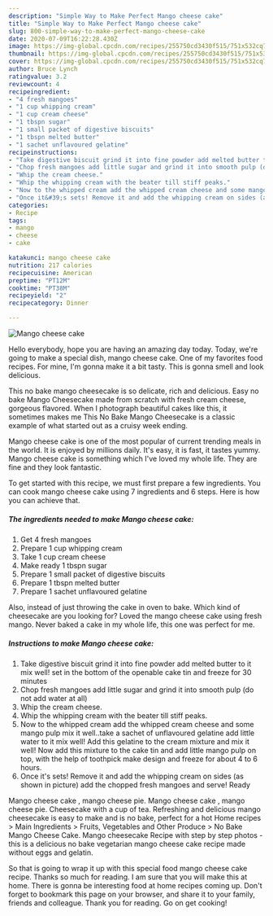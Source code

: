 ```yaml
---
description: "Simple Way to Make Perfect Mango cheese cake"
title: "Simple Way to Make Perfect Mango cheese cake"
slug: 800-simple-way-to-make-perfect-mango-cheese-cake
date: 2020-07-09T16:22:28.430Z
image: https://img-global.cpcdn.com/recipes/255750cd3430f515/751x532cq70/mango-cheese-cake-recipe-main-photo.jpg
thumbnail: https://img-global.cpcdn.com/recipes/255750cd3430f515/751x532cq70/mango-cheese-cake-recipe-main-photo.jpg
cover: https://img-global.cpcdn.com/recipes/255750cd3430f515/751x532cq70/mango-cheese-cake-recipe-main-photo.jpg
author: Bruce Lynch
ratingvalue: 3.2
reviewcount: 4
recipeingredient:
- "4 fresh mangoes"
- "1 cup whipping cream"
- "1 cup cream cheese"
- "1 tbspn sugar"
- "1 small packet of digestive biscuits"
- "1 tbspn melted butter"
- "1 sachet unflavoured gelatine"
recipeinstructions:
- "Take digestive biscuit grind it into fine powder add melted butter to it mix well! set in the bottom of the openable cake tin and freeze for 30 minutes"
- "Chop fresh mangoes add little sugar and grind it into smooth pulp (do not add water at all)"
- "Whip the cream cheese."
- "Whip the whipping cream with the beater till stiff peaks."
- "Now to the whipped cream add the whipped cream cheese and some mango pulp mix it well..take a sachet of unflavoured gelatine add little water to it mix well! Add this gelatine to the cream mixture and mix it well! Now add this mixture to the cake tin and add little mango pulp on top, with the help of toothpick make design and freeze for about 4 to 6 hours."
- "Once it&#39;s sets! Remove it and add the whipping cream on sides (as shown in picture) add the chopped fresh mangoes and serve! Ready"
categories:
- Recipe
tags:
- mango
- cheese
- cake

katakunci: mango cheese cake 
nutrition: 217 calories
recipecuisine: American
preptime: "PT12M"
cooktime: "PT38M"
recipeyield: "2"
recipecategory: Dinner

---
```



![Mango cheese cake](https://img-global.cpcdn.com/recipes/255750cd3430f515/751x532cq70/mango-cheese-cake-recipe-main-photo.jpg)

Hello everybody, hope you are having an amazing day today. Today, we're going to make a special dish, mango cheese cake. One of my favorites food recipes. For mine, I'm gonna make it a bit tasty. This is gonna smell and look delicious.

This no bake mango cheesecake is so delicate, rich and delicious. Easy no bake Mango Cheesecake made from scratch with fresh cream cheese, gorgeous flavored. When I photograph beautiful cakes like this, it sometimes makes me This No Bake Mango Cheesecake is a classic example of what started out as a cruisy week ending.

Mango cheese cake is one of the most popular of current trending meals in the world. It is enjoyed by millions daily. It's easy, it is fast, it tastes yummy. Mango cheese cake is something which I've loved my whole life. They are fine and they look fantastic.


To get started with this recipe, we must first prepare a few ingredients. You can cook mango cheese cake using 7 ingredients and 6 steps. Here is how you can achieve that.

<!--inarticleads1-->

##### The ingredients needed to make Mango cheese cake:

1. Get 4 fresh mangoes
1. Prepare 1 cup whipping cream
1. Take 1 cup cream cheese
1. Make ready 1 tbspn sugar
1. Prepare 1 small packet of digestive biscuits
1. Prepare 1 tbspn melted butter
1. Prepare 1 sachet unflavoured gelatine


Also, instead of just throwing the cake in oven to bake. Which kind of cheesecake are you looking for? Loved the mango cheese cake using fresh mango. Never baked a cake in my whole life, this one was perfect for me. 

<!--inarticleads2-->

##### Instructions to make Mango cheese cake:

1. Take digestive biscuit grind it into fine powder add melted butter to it mix well! set in the bottom of the openable cake tin and freeze for 30 minutes
1. Chop fresh mangoes add little sugar and grind it into smooth pulp (do not add water at all)
1. Whip the cream cheese.
1. Whip the whipping cream with the beater till stiff peaks.
1. Now to the whipped cream add the whipped cream cheese and some mango pulp mix it well..take a sachet of unflavoured gelatine add little water to it mix well! Add this gelatine to the cream mixture and mix it well! Now add this mixture to the cake tin and add little mango pulp on top, with the help of toothpick make design and freeze for about 4 to 6 hours.
1. Once it&#39;s sets! Remove it and add the whipping cream on sides (as shown in picture) add the chopped fresh mangoes and serve! Ready


Mango cheese cake , mango cheese pie. Mango cheese cake , mango cheese pie. Cheesecake with a cup of tea. Refreshing and delicious mango cheesecake is easy to make and is no bake, perfect for a hot Home recipes &gt; Main Ingredients &gt; Fruits, Vegetables and Other Produce &gt; No Bake Mango Cheese Cake. Mango cheesecake Recipe with step by step photos - this is a delicious no bake vegetarian mango cheese cake recipe made without eggs and gelatin. 

So that is going to wrap it up with this special food mango cheese cake recipe. Thanks so much for reading. I am sure that you will make this at home. There is gonna be interesting food at home recipes coming up. Don't forget to bookmark this page on your browser, and share it to your family, friends and colleague. Thank you for reading. Go on get cooking!
